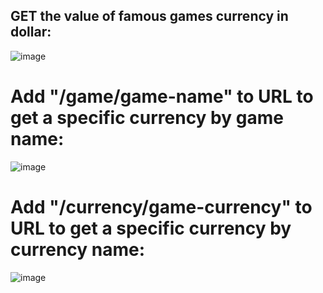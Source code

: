 ## GET the value of famous games currency in dollar:
![image](https://user-images.githubusercontent.com/88206626/187779026-2003a42a-7355-41ae-b97f-984c9df847ec.png)
# Add "/game/game-name" to URL to get a specific currency by game name:
![image](https://user-images.githubusercontent.com/88206626/187778161-363b0f74-cb5b-4c68-b4f6-ea94818304dc.png)
# Add "/currency/game-currency" to URL to get a specific currency by currency name:
![image](https://user-images.githubusercontent.com/88206626/187778526-87ac474b-bff6-450d-bdc8-7acf380f0ea3.png)

